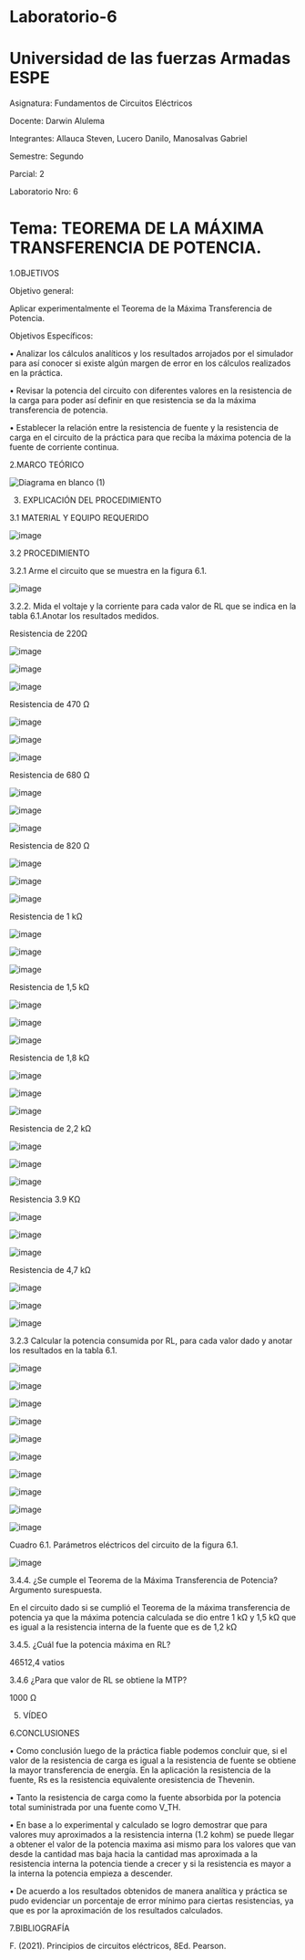 # Laboratorio-6
# Universidad de las fuerzas Armadas ESPE
Asignatura: Fundamentos de Circuitos Eléctricos

Docente: Darwin Alulema

Integrantes: Allauca Steven, Lucero Danilo, Manosalvas Gabriel

Semestre: Segundo

Parcial: 2

Laboratorio Nro: 6

# Tema: TEOREMA DE LA MÁXIMA TRANSFERENCIA DE POTENCIA.

1.OBJETIVOS

Objetivo general:

Aplicar experimentalmente el Teorema de la Máxima Transferencia de Potencia.

Objetivos Específicos:

• Analizar los cálculos analíticos y los resultados arrojados por el simulador para así conocer si existe algún margen de error en los cálculos realizados en la práctica.

• Revisar la potencia del circuito con diferentes valores en la resistencia de la carga para poder así definir en que resistencia se da la máxima transferencia de potencia.

• Establecer la relación entre la resistencia de fuente y la resistencia de carga en el circuito de la práctica para que reciba la máxima potencia de la fuente de corriente continua.

2.MARCO TEÓRICO

![Diagrama en blanco (1)](https://user-images.githubusercontent.com/94026628/149868658-34dd0aa9-e3c0-4023-b91c-4b73dd1f3841.png)


3. EXPLICACIÓN DEL PROCEDIMIENTO

3.1 MATERIAL Y EQUIPO REQUERIDO

![image](https://user-images.githubusercontent.com/94026628/149865721-d67dff25-f3c9-4af3-a3c1-707dfde9c679.png)


3.2 PROCEDIMIENTO

3.2.1 Arme el circuito que se muestra en la figura 6.1.

![image](https://user-images.githubusercontent.com/94026628/149865765-0484b87a-1da2-45ee-88c6-9db9957b90a4.png)

3.2.2. Mida el voltaje y la corriente para cada valor de RL que se indica en la tabla 6.1.Anotar los resultados medidos.

Resistencia de 220Ω

![image](https://user-images.githubusercontent.com/94026628/149962967-9c690250-f81e-4a61-998b-dddcf62015d3.png)

![image](https://user-images.githubusercontent.com/94026628/149963063-4a1c2f7a-ee69-4172-9d15-eb9559f63748.png)

![image](https://user-images.githubusercontent.com/94026628/149964698-9eca47d3-a756-4da4-ac5c-03c96bf872e2.png)



Resistencia de 470 Ω

![image](https://user-images.githubusercontent.com/94026628/149964330-b81447fe-23fa-4cfc-b0e3-19e5f29380b6.png)

![image](https://user-images.githubusercontent.com/94026628/149964424-a8227aa0-0b74-410a-ab15-f3616f1712eb.png)

![image](https://user-images.githubusercontent.com/94026628/149964516-80562bdf-8bc4-462e-a11d-beff385c4c43.png)



Resistencia de 680 Ω

![image](https://user-images.githubusercontent.com/94026628/149964997-56f3a009-99b0-475d-807e-411c1d7702fb.png)

![image](https://user-images.githubusercontent.com/94026628/149965059-96c902f5-e7af-40ef-906d-23dfa9034984.png)

![image](https://user-images.githubusercontent.com/94026628/149965078-71a0c09a-0bfd-469b-8daa-dbbd39aa0705.png)


Resistencia de 820 Ω

![image](https://user-images.githubusercontent.com/94026628/149965160-c03913d7-8f80-44f3-a367-cc0d33ad6620.png)

![image](https://user-images.githubusercontent.com/94026628/149965211-6400e036-aef5-4412-9b69-32f45c6d938d.png)

![image](https://user-images.githubusercontent.com/94026628/149965233-1ee4d058-96b1-4adc-ab01-3a363f5e4e47.png)


Resistencia de 1 kΩ

![image](https://user-images.githubusercontent.com/94026628/149965834-4cd57175-e65c-45d3-b48d-16c5cef8e807.png)

![image](https://user-images.githubusercontent.com/94026628/149965879-374360a7-e34b-463a-9229-8f52329b16ec.png)

![image](https://user-images.githubusercontent.com/94026628/149965912-3149c8e6-3940-471c-9036-9a4d2ea03597.png)


Resistencia de 1,5 kΩ


![image](https://user-images.githubusercontent.com/94026628/149965972-df9e2a10-6898-4c56-9d16-58cdf5203d2f.png)

![image](https://user-images.githubusercontent.com/94026628/149966010-f414c80f-cfe9-4e6f-89d3-0244196cf792.png)

![image](https://user-images.githubusercontent.com/94026628/149966038-2ac1102b-d24b-45a1-9ec8-7c99043e9b60.png)


Resistencia de 1,8 kΩ


![image](https://user-images.githubusercontent.com/94026628/149966360-8e35bbe8-93f7-4ff9-8e2e-4c8697b08d32.png)

![image](https://user-images.githubusercontent.com/94026628/149966399-49b6d5cb-c555-4258-b3f3-3e42673a3c4f.png)

![image](https://user-images.githubusercontent.com/94026628/149966429-4e34577e-b854-4488-b143-a0ef8e7fbc05.png)


Resistencia de 2,2 kΩ

![image](https://user-images.githubusercontent.com/94026628/149966485-6febd662-0aa3-49ba-b75a-91e053ed1c8b.png)

![image](https://user-images.githubusercontent.com/94026628/149967172-b4bcb01a-e6e8-4dcb-9525-f67232e3ed0b.png)

![image](https://user-images.githubusercontent.com/94026628/149967195-2e3490de-5e6b-40e9-8c0b-726acb623dba.png)

Resistencia 3.9   KΩ

![image](https://user-images.githubusercontent.com/94026628/149968096-46c5afd9-3187-4a16-b99a-21d059ea8cc3.png)

![image](https://user-images.githubusercontent.com/94026628/149968122-c5905a10-8a20-4c8c-b5f3-fdd444227034.png)

![image](https://user-images.githubusercontent.com/94026628/149968145-96d40f1b-68af-47bf-80bf-b53cff98de14.png)


Resistencia de 4,7 kΩ

![image](https://user-images.githubusercontent.com/94026628/149970378-26eaa898-a656-4f90-8ea8-36052a2600c4.png)

![image](https://user-images.githubusercontent.com/94026628/149970446-4a24699c-5f38-4a68-8d66-c381bc7cb2d6.png)

![image](https://user-images.githubusercontent.com/94026628/149970463-5a8c36da-9aa4-4f8a-995b-9200eb91d49b.png)


3.2.3 Calcular la potencia consumida por RL, para cada valor dado y anotar los resultados en la tabla 6.1.

![image](https://user-images.githubusercontent.com/94026628/149866034-661a650f-7dda-4606-8fb0-3268cc1062b6.png)

![image](https://user-images.githubusercontent.com/94026628/149866066-7171befd-b3dc-4816-8733-d7d1e995c0f3.png)

![image](https://user-images.githubusercontent.com/94026628/149866204-1be9858b-0378-49cd-956d-6d0bded17907.png)

![image](https://user-images.githubusercontent.com/94026628/149866245-fe43cdef-04ca-4e3b-9d87-cf3b8729c65d.png)

![image](https://user-images.githubusercontent.com/94026628/149866268-3b7979a7-6401-4136-970e-ef1cd33d945f.png)

![image](https://user-images.githubusercontent.com/94026628/149866287-d4735845-875d-4a32-8606-773db3d73d4f.png)

![image](https://user-images.githubusercontent.com/94026628/149866305-b149a0f9-346b-49b0-9480-ebf8d056f2b6.png)

![image](https://user-images.githubusercontent.com/94026628/149866354-afeeeb17-ff8d-44da-a903-73d5b14ff9e3.png)

![image](https://user-images.githubusercontent.com/94026628/149866410-bda907c8-8f8e-4725-b868-35f379ac647d.png)

![image](https://user-images.githubusercontent.com/94026628/149866423-e63a2f44-1527-41f0-bb04-f0aecd69982c.png)


Cuadro 6.1. Parámetros eléctricos del circuito de la figura 6.1.

![image](https://user-images.githubusercontent.com/94026628/149866492-fd962149-251d-4aef-afe0-f63ac0cb9d5b.png)

3.4.4. ¿Se cumple el Teorema de la Máxima Transferencia de Potencia? Argumento surespuesta.

En el circuito dado si se cumplió el Teorema de la máxima transferencia de potencia ya que la máxima potencia calculada se dio entre 1 kΩ y 1,5 kΩ que es igual a la resistencia interna de la fuente que es de 1,2 kΩ

3.4.5. ¿Cuál fue la potencia máxima en RL?

46512,4 vatios

3.4.6 ¿Para que valor de RL se obtiene la MTP?

1000 Ω

5. VÍDEO

6.CONCLUSIONES

• Como conclusión luego de la práctica fiable podemos concluir que, si el valor de la resistencia de carga es igual a la resistencia de fuente se obtiene la mayor transferencia de energía. En la aplicación la resistencia de la fuente, Rs es la resistencia equivalente oresistencia de Thevenin.

• Tanto la resistencia de carga como la fuente absorbida por la potencia total suministrada por una fuente como V_TH.

• En base a lo experimental y calculado se logro demostrar que para valores muy aproximados a la resistencia interna (1.2 kohm) se puede llegar a obtener el valor de la potencia maxima asi mismo para los valores que van desde la cantidad mas baja hacia la cantidad mas aproximada a la resistencia interna la potencia tiende a crecer y si la resistencia es mayor a la interna la potencia empieza a descender.

• De acuerdo a los resultados obtenidos de manera analítica y práctica se pudo evidenciar un porcentaje de error mínimo para ciertas resistencias, ya que es por la aproximación de los resultados calculados.

7.BIBLIOGRAFÍA

F. (2021). Principios de circuitos eléctricos, 8Ed. Pearson.

